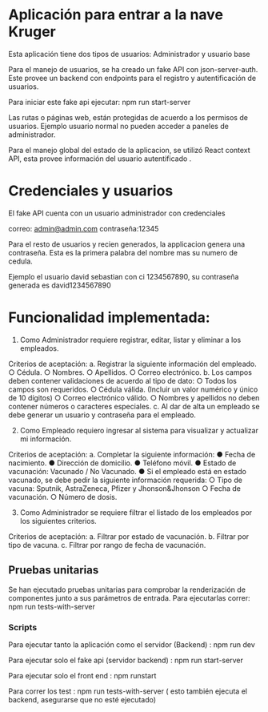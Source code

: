 # Aplicación para entrar a la nave Kruger

Esta aplicación tiene dos tipos de usuarios: Administrador y usuario base

Para el manejo de usuarios, se ha creado un fake API con json-server-auth. 
Este provee un backend con endpoints para el registro y autentificación de usuarios.

Para iniciar este fake api ejecutar: npm run start-server


Las rutas o páginas web, están protegidas de acuerdo a los permisos de usuarios. 
Ejemplo usuario normal  no pueden acceder a paneles de administrador.

Para el manejo global del estado de la aplicacion, se utilizó React context API, esta provee información del usuario autentificado .

# Credenciales y usuarios

El fake API cuenta con un usuario administrador con credenciales

correo: admin@admin.com  contraseña:12345

Para el resto de usuarios y recien generados, la applicacion  genera una contraseña.
Esta es la primera palabra del nombre mas su numero de cedula.

Ejemplo el usuario david sebastian con ci 1234567890, su contraseña generada es david1234567890

# Funcionalidad implementada:

1. Como Administrador requiere registrar, editar, listar y eliminar a los empleados.

Criterios de aceptación:
a. Registrar la siguiente información del empleado.
○ Cédula.
○ Nombres.
○ Apellidos.
○ Correo electrónico.
b. Los campos deben contener validaciones de acuerdo al tipo de dato:
○ Todos los campos son requeridos.
○ Cédula válida. (Incluir un valor numérico y único de 10 dígitos)
○ Correo electrónico válido.
○ Nombres y apellidos no deben contener números o caracteres especiales.
c. Al dar de alta un empleado se debe generar un usuario y contraseña para el empleado.

2. Como Empleado requiero ingresar al sistema para visualizar y actualizar mi información.

Criterios de aceptación:
a. Completar la siguiente información:
● Fecha de nacimiento.
● Dirección de domicilio.
● Teléfono móvil.
● Estado de vacunación: Vacunado / No Vacunado.
● Si el empleado está en estado vacunado, se debe pedir la siguiente información
requerida:
○ Tipo de vacuna: Sputnik, AstraZeneca, Pfizer y Jhonson&Jhonson
○ Fecha de vacunación.
○ Número de dosis.

3. Como Administrador se requiere filtrar el listado de los empleados por los siguientes criterios.

Criterios de aceptación:
a. Filtrar por estado de vacunación.
b. Filtrar por tipo de vacuna.
c. Filtrar por rango de fecha de vacunación.


## Pruebas unitarias

Se han ejecutado pruebas unitarias para comprobar la renderización de componentes junto a sus parámetros de entrada.
Para ejecutarlas correr: npm run tests-with-server

### Scripts

Para ejecutar tanto la aplicación como el servidor (Backend) : npm run dev


Para ejecutar solo el fake api (servidor backend) :     npm run  start-server


Para ejecutar solo el front end : npm runstart


Para correr los test : npm run tests-with-server ( esto también ejecuta el backend, asegurarse que no esté ejecutado)



